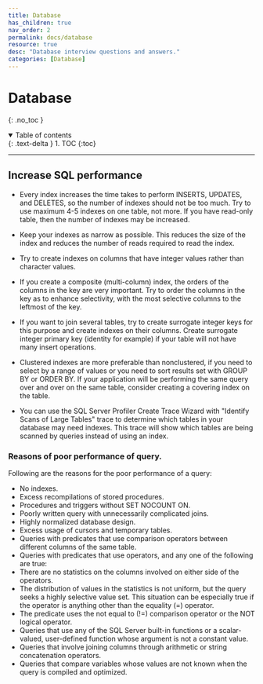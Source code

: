 ```yaml
---
title: Database
has_children: true
nav_order: 2
permalink: docs/database
resource: true
desc: "Database interview questions and answers."
categories: [Database]
---
```


# Database
{: .no_toc }

<details open markdown="block">
  <summary>
    Table of contents
  </summary>
  {: .text-delta }
1. TOC
{:toc}
</details>

---

## Increase SQL performance

- Every index increases the time takes to perform INSERTS, UPDATES, and DELETES, so the number of indexes should not be too much. Try to use maximum 4-5 indexes on one table, not more. If you have read-only table, then the number of indexes may be increased.

- Keep your indexes as narrow as possible. This reduces the size of the index and reduces the number of reads required to read the index.

- Try to create indexes on columns that have integer values rather than character values.

- If you create a composite (multi-column) index, the orders of the columns in the key are very important. Try to order the columns in the key as to enhance selectivity, with the most selective columns to the leftmost of the key.

- If you want to join several tables, try to create surrogate integer keys for this purpose and create indexes on their columns. Create surrogate integer primary key (identity for example) if your table will not have many insert operations.

- Clustered indexes are more preferable than nonclustered, if you need to select by a range of values or you need to sort results set with GROUP BY or ORDER BY. If your application will be performing the same query over and over on the same table, consider creating a covering index on the table.

- You can use the SQL Server Profiler Create Trace Wizard with "Identify Scans of Large Tables" trace to determine which tables in your database may need indexes. This trace will show which tables are being scanned by queries instead of using an index.


### Reasons of poor performance of query.

Following are the reasons for the poor performance of a query:

-  No indexes.
-  Excess recompilations of stored procedures.
-  Procedures and triggers without SET NOCOUNT ON.
-  Poorly written query with unnecessarily complicated joins.
-  Highly normalized database design.
-  Excess usage of cursors and temporary tables.
-  Queries with predicates that use comparison operators between different columns of the same table.
-  Queries with predicates that use operators, and any one of the following are true:
-  There are no statistics on the columns involved on either side of the operators.
-  The distribution of values in the statistics is not uniform, but the query seeks a highly selective value set. This situation can be especially true if the operator is anything other than the equality (=) operator.
-  The predicate uses the not equal to (!=) comparison operator or the NOT logical operator.
-  Queries that use any of the SQL Server built-in functions or a scalar-valued, user-defined function whose argument is not a constant value.
-  Queries that involve joining columns through arithmetic or string concatenation operators.
-  Queries that compare variables whose values are not known when the query is compiled and optimized.


